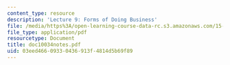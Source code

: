 ```yaml
---
content_type: resource
description: 'Lecture 9: Forms of Doing Business'
file: /media/https%3A/open-learning-course-data-rc.s3.amazonaws.com/15-615-law-for-the-entrepreneur-and-manager-spring-2003/03eed46609330436913f4814d5b69f89_doc10034notes.pdf
file_type: application/pdf
resourcetype: Document
title: doc10034notes.pdf
uid: 03eed466-0933-0436-913f-4814d5b69f89
---
```

